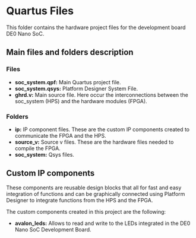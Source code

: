 # Quartus Files

This folder contains the hardware project files for the development board DE0 Nano SoC.

## Main files and folders description

### Files
* **soc_system.qpf:** Main Quartus project file.
* **soc_system.qsys:** Platform Designer System File.
* **ghrd.v:** Main source file. Here occur the interconnections between the soc_system (HPS) and the hardware modules (FPGA).

### Folders
* **ip:** IP component files. These are the custom IP components created to communicate the FPGA and the HPS.
* **source_v:** Source v files. These are the hardware files needed to compile the FPGA.
* **soc_system:** Qsys files.

## Custom IP components
These components are reusable design blocks that all for fast and easy integration of functions and can be graphically connected using Platform Designer to integrate functions from the HPS and the FPGA.

The custom components created in this project are the following:

* **avalon_leds:** Allows to read and write to the LEDs integrated in the DE0 Nano SoC Development Board.